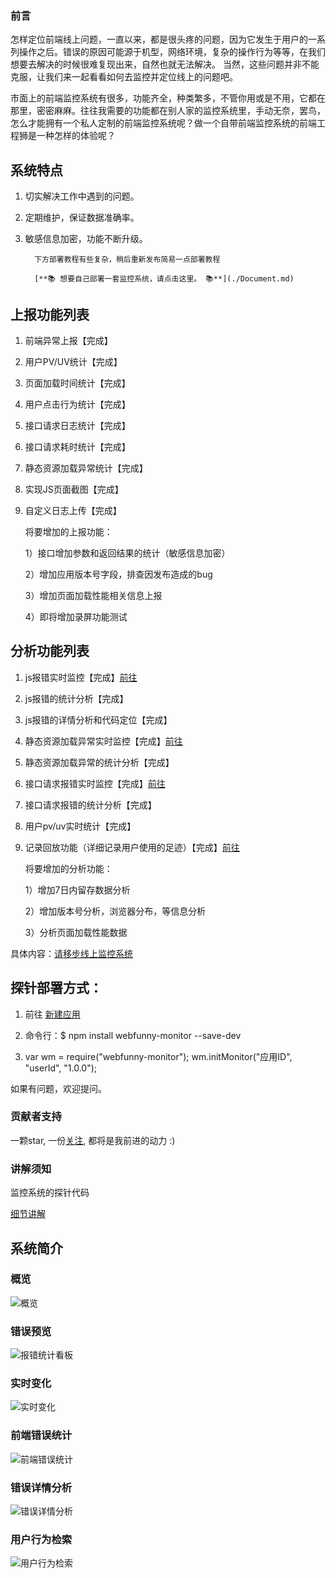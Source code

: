    
   ### 前言
   怎样定位前端线上问题，一直以来，都是很头疼的问题，因为它发生于用户的一系列操作之后。错误的原因可能源于机型，网络环境，复杂的操作行为等等，在我们想要去解决的时候很难复现出来，自然也就无法解决。 当然，这些问题并非不能克服，让我们来一起看看如何去监控并定位线上的问题吧。

   市面上的前端监控系统有很多，功能齐全，种类繁多，不管你用或是不用，它都在那里，密密麻麻。往往我需要的功能都在别人家的监控系统里，手动无奈，罢鸟，怎么才能拥有一个私人定制的前端监控系统呢？做一个自带前端监控系统的前端工程狮是一种怎样的体验呢？


## 系统特点
1. 切实解决工作中遇到的问题。
2. 定期维护，保证数据准确率。
3. 敏感信息加密，功能不断升级。

         下方部署教程有些复杂，稍后重新发布简易一点部署教程
         
         [**📚 想要自己部署一套监控系统，请点击这里。 📚**](./Document.md)

## 上报功能列表
1. 前端异常上报【完成】
2. 用户PV/UV统计【完成】
3. 页面加载时间统计【完成】
4. 用户点击行为统计【完成】
5. 接口请求日志统计【完成】
6. 接口请求耗时统计【完成】
7. 静态资源加载异常统计【完成】
8. 实现JS页面截图【完成】
9. 自定义日志上传【完成】

   将要增加的上报功能：
   
   1）接口增加参数和返回结果的统计（敏感信息加密）
   
   2）增加应用版本号字段，排查因发布造成的bug
   
   3）增加页面加载性能相关信息上报
   
   4）即将增加录屏功能测试

## 分析功能列表
1. js报错实时监控【完成】[前往](https://www.webfunny.cn/webfunny/javascriptError)
2. js报错的统计分析【完成】
3. js报错的详情分析和代码定位【完成】
4. 静态资源加载异常实时监控【完成】[前往](https://www.webfunny.cn/webfunny/resourceError)
5. 静态资源加载异常的统计分析【完成】
6. 接口请求报错实时监控【完成】[前往](https://www.webfunny.cn/webfunny/httpError)
7. 接口请求报错的统计分析【完成】
8. 用户pv/uv实时统计【完成】
9. 记录回放功能（详细记录用户使用的足迹）【完成】[前往](https://www.webfunny.cn/webfunny/behaviors)

   将要增加的分析功能：
   
   1）增加7日内留存数据分析
   
   2）增加版本号分析，浏览器分布，等信息分析
   
   3）分析页面加载性能数据
   
具体内容：[请移步线上监控系统](https://www.webfunny.cn/)


## 探针部署方式：

1. 前往 [新建应用](https://www.webfunny.cn/webfunny/createProject)  

2. 命令行：$ npm install webfunny-monitor --save-dev

3. var wm = require("webfunny-monitor");
   wm.initMonitor("应用ID", "userId", "1.0.0");
  
如果有问题，欢迎提问。

### 贡献者支持
一颗star, 一份[关注](https://zhuanlan.zhihu.com/webfunny), 都将是我前进的动力  :)

### 讲解须知
监控系统的探针代码

[细节讲解](https://zhuanlan.zhihu.com/webfunny)

## 系统简介
### 概览
![概览](https://github.com/a597873885/webfunny_monitor/blob/master/img/%E6%A6%82%E8%A7%88.jpg)
### 错误预览
![报错统计看板](https://github.com/a597873885/webfunny_monitor/blob/master/img/%E6%8A%A5%E9%94%99%E7%BB%9F%E8%AE%A1.jpg)
### 实时变化
![实时变化](https://github.com/a597873885/webfunny_monitor/blob/master/img/%E5%AE%9E%E6%97%B6%E5%8F%98%E5%8C%96.jpg)
### 前端错误统计
![前端错误统计](https://github.com/a597873885/webfunny_monitor/blob/master/img/%E9%94%99%E8%AF%AF%E7%BB%9F%E8%AE%A1.png)
### 错误详情分析
![错误详情分析](https://github.com/a597873885/webfunny_monitor/blob/master/img/%E9%94%99%E8%AF%AF%E8%AF%A6%E6%83%85.png)
### 用户行为检索
![用户行为检索](https://github.com/a597873885/webfunny_monitor/blob/master/img/%E8%A1%8C%E4%B8%BA%E6%A3%80%E7%B4%A2.png)

